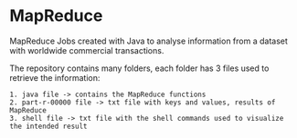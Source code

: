 # MapReduce
MapReduce Jobs created with Java to analyse information from a dataset with worldwide commercial transactions.

The repository contains many folders, each folder has 3 files used to retrieve the information:

    1. java file -> contains the MapReduce functions
    2. part-r-00000 file -> txt file with keys and values, results of MapReduce
    3. shell file -> txt file with the shell commands used to visualize the intended result
